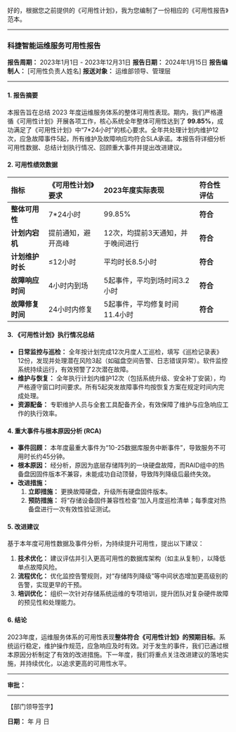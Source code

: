 好的，根据您之前提供的《可用性计划》，我为您编制了一份相应的《可用性报告》范本。

---

### **科捷智能运维服务可用性报告**

**报告周期：** 2023年1月1日 - 2023年12月31日
**报告日期：** 2024年1月15日
**报告编制人：** [可用性负责人姓名]
**报送对象：** 运维部领导、管理层

---

#### **1. 报告摘要**

本报告旨在总结 2023 年度运维服务体系的整体可用性表现。期内，我们严格遵循《可用性计划》开展各项工作，核心系统全年整体可用性达到了 **99.85%**，成功满足了《可用性计划》中“7*24小时”的核心要求。全年共处理计划内维护12次，应急故障事件5起，所有维护及故障响应均符合SLA承诺。本报告将详细分析可用性数据、总结计划执行情况、回顾重大事件并提出改进建议。

#### **2. 可用性绩效数据**

| **指标**         | 《可用性计划》要求 | **2023年度实际表现**              | **符合性评估** |
| :--------------- | :----------------- | :-------------------------------- | :------------- |
| **整体可用性**   | 7*24小时           | 99.85%                            | **符合**       |
| **计划内宕机**   | 提前通知，避开高峰 | 12次，均提前3天通知，并于晚间进行 | **符合**       |
| **计划维护时长** | ≤12小时            | 平均时长8.5小时                   | **符合**       |
| **故障响应时间** | 4小时内到场        | 5起事件，平均到场时间3.2小时      | **符合**       |
| **故障修复时间** | 24小时内修复       | 5起事件，平均修复时间11.4小时     | **符合**       |

#### **3. 《可用性计划》执行情况总结**

*   **日常监控与巡检：** 全年按计划完成12次月度人工巡检，填写《巡检记录表》12份，发现并处理潜在风险3起（如磁盘空间告警、日志错误异常）。软件监控系统持续运行，有效预警了2次潜在故障。
*   **维护与恢复：** 全年执行计划内维护12次（包括系统升级、安全补丁安装），均严格遵守窗口时间要求。所有5起突发故障事件均按恢复方案在规定时间内完成处理。
*   **资源配备：** 专职维护人员与全套工具配备齐全，有效保障了维护与应急响应工作的执行效率。

#### **4. 重大事件与根本原因分析 (RCA)**

*   **事件回顾：** 本年度最重大事件为“10-25数据库服务中断事件”，导致服务不可用时长约45分钟。
*   **根本原因：** 经分析，原因为底层存储阵列的一块硬盘故障，而RAID组中的热备盘因固件版本不兼容，未能成功自动顶替，导致阵列降级后最终失效。
*   **改进措施：**
    1.  **立即措施：** 更换故障硬盘，升级所有硬盘固件版本。
    2.  **预防措施：** 将“存储设备固件兼容性检查”加入月度巡检清单；每季度对热备盘进行一次有效性验证测试。

#### **5. 改进建议**

基于本年度可用性数据及事件分析，为持续提升可用性，提出以下建议：
1.  **技术优化：** 建议评估并引入更高可用性的数据库架构（如主从复制），以降低单点故障风险。
2.  **流程优化：** 优化监控告警规则，对“存储阵列降级”等中间状态增加更高级别的告警，实现更早的干预。
3.  **培训优化：** 组织一次针对存储系统运维的专项培训，提升团队对复杂硬件故障的预见性和处理能力。

#### **6. 结论**

2023年度，运维服务体系的可用性表现**整体符合《可用性计划》的预期目标**。系统运行稳定，维护操作规范，应急响应及时有效。对于发生的事件，我们已通过根本原因分析制定了有效的改进措施。下一年度，我们将重点关注改进建议的落地实施，并持续优化，以追求更高的可用性水平。

---
**审批：**

_________________________
【部门领导签字】

**日期：** 年 月 日